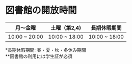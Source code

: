 # 図書館の開放時間
| 月～金曜 | 土曜（第2,4) | 長期休暇期間 |
----|----|----
| 10:00 ~ 20:00 | 10:00 ~ 18:00 | 10:00 ~ 18:00 |

*長期休暇期間: 春・夏・秋・冬休み期間  
**図書館の利用には学生証が必須
